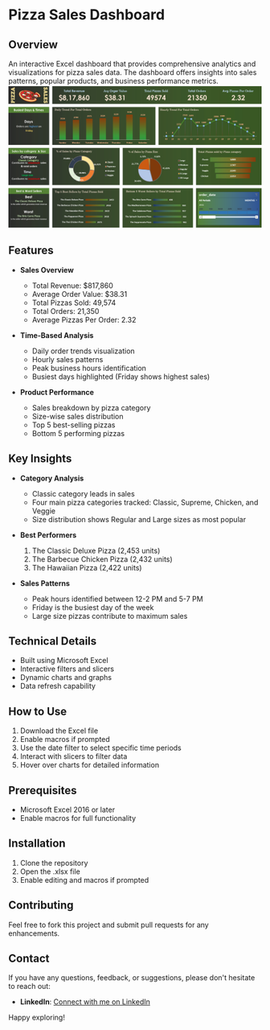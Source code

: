 # Pizza Sales Dashboard

## Overview
An interactive Excel dashboard that provides comprehensive analytics and visualizations for pizza sales data. The dashboard offers insights into sales patterns, popular products, and business performance metrics.
![Dashboard Screenshot](Dashboard.png)
## Features
- **Sales Overview**
  - Total Revenue: $817,860
  - Average Order Value: $38.31
  - Total Pizzas Sold: 49,574
  - Total Orders: 21,350
  - Average Pizzas Per Order: 2.32

- **Time-Based Analysis**
  - Daily order trends visualization
  - Hourly sales patterns
  - Peak business hours identification
  - Busiest days highlighted (Friday shows highest sales)

- **Product Performance**
  - Sales breakdown by pizza category
  - Size-wise sales distribution
  - Top 5 best-selling pizzas
  - Bottom 5 performing pizzas

## Key Insights
- **Category Analysis**
  - Classic category leads in sales
  - Four main pizza categories tracked: Classic, Supreme, Chicken, and Veggie
  - Size distribution shows Regular and Large sizes as most popular

- **Best Performers**
  1. The Classic Deluxe Pizza (2,453 units)
  2. The Barbecue Chicken Pizza (2,432 units)
  3. The Hawaiian Pizza (2,422 units)

- **Sales Patterns**
  - Peak hours identified between 12-2 PM and 5-7 PM
  - Friday is the busiest day of the week
  - Large size pizzas contribute to maximum sales

## Technical Details
- Built using Microsoft Excel
- Interactive filters and slicers
- Dynamic charts and graphs
- Data refresh capability

## How to Use
1. Download the Excel file
2. Enable macros if prompted
3. Use the date filter to select specific time periods
4. Interact with slicers to filter data
5. Hover over charts for detailed information

## Prerequisites
- Microsoft Excel 2016 or later
- Enable macros for full functionality

## Installation
1. Clone the repository
2. Open the .xlsx file
3. Enable editing and macros if prompted

## Contributing
Feel free to fork this project and submit pull requests for any enhancements.

## Contact

If you have any questions, feedback, or suggestions, please don't hesitate to reach out:

- **LinkedIn**: [Connect with me on LinkedIn](https://www.linkedin.com/in/iajithks/)

Happy exploring!
